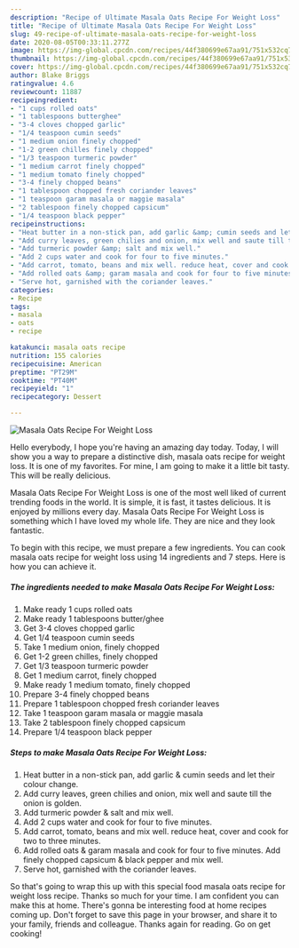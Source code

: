 ```yaml
---
description: "Recipe of Ultimate Masala Oats Recipe For Weight Loss"
title: "Recipe of Ultimate Masala Oats Recipe For Weight Loss"
slug: 49-recipe-of-ultimate-masala-oats-recipe-for-weight-loss
date: 2020-08-05T00:33:11.277Z
image: https://img-global.cpcdn.com/recipes/44f380699e67aa91/751x532cq70/masala-oats-recipe-for-weight-loss-recipe-main-photo.jpg
thumbnail: https://img-global.cpcdn.com/recipes/44f380699e67aa91/751x532cq70/masala-oats-recipe-for-weight-loss-recipe-main-photo.jpg
cover: https://img-global.cpcdn.com/recipes/44f380699e67aa91/751x532cq70/masala-oats-recipe-for-weight-loss-recipe-main-photo.jpg
author: Blake Briggs
ratingvalue: 4.6
reviewcount: 11887
recipeingredient:
- "1 cups rolled oats"
- "1 tablespoons butterghee"
- "3-4 cloves chopped garlic"
- "1/4 teaspoon cumin seeds"
- "1 medium onion finely chopped"
- "1-2 green chilles finely chopped"
- "1/3 teaspoon turmeric powder"
- "1 medium carrot finely chopped"
- "1 medium tomato finely chopped"
- "3-4 finely chopped beans"
- "1 tablespoon chopped fresh coriander leaves"
- "1 teaspoon garam masala or maggie masala"
- "2 tablespoon finely chopped capsicum"
- "1/4 teaspoon black pepper"
recipeinstructions:
- "Heat butter in a non-stick pan, add garlic &amp; cumin seeds and let their colour change."
- "Add curry leaves, green chilies and onion, mix well and saute till the onion is golden."
- "Add turmeric powder &amp; salt and mix well."
- "Add 2 cups water and cook for four to five minutes."
- "Add carrot, tomato, beans and mix well. reduce heat, cover and cook for two to three minutes."
- "Add rolled oats &amp; garam masala and cook for four to five minutes. Add finely chopped capsicum &amp; black pepper and mix well."
- "Serve hot, garnished with the coriander leaves."
categories:
- Recipe
tags:
- masala
- oats
- recipe

katakunci: masala oats recipe 
nutrition: 155 calories
recipecuisine: American
preptime: "PT29M"
cooktime: "PT40M"
recipeyield: "1"
recipecategory: Dessert

---
```



![Masala Oats Recipe For Weight Loss](https://img-global.cpcdn.com/recipes/44f380699e67aa91/751x532cq70/masala-oats-recipe-for-weight-loss-recipe-main-photo.jpg)

Hello everybody, I hope you're having an amazing day today. Today, I will show you a way to prepare a distinctive dish, masala oats recipe for weight loss. It is one of my favorites. For mine, I am going to make it a little bit tasty. This will be really delicious.



Masala Oats Recipe For Weight Loss is one of the most well liked of current trending foods in the world. It is simple, it is fast, it tastes delicious. It is enjoyed by millions every day. Masala Oats Recipe For Weight Loss is something which I have loved my whole life. They are nice and they look fantastic.


To begin with this recipe, we must prepare a few ingredients. You can cook masala oats recipe for weight loss using 14 ingredients and 7 steps. Here is how you can achieve it.

<!--inarticleads1-->

##### The ingredients needed to make Masala Oats Recipe For Weight Loss:

1. Make ready 1 cups rolled oats
1. Make ready 1 tablespoons butter/ghee
1. Get 3-4 cloves chopped garlic
1. Get 1/4 teaspoon cumin seeds
1. Take 1 medium onion, finely chopped
1. Get 1-2 green chilles, finely chopped
1. Get 1/3 teaspoon turmeric powder
1. Get 1 medium carrot, finely chopped
1. Make ready 1 medium tomato, finely chopped
1. Prepare 3-4 finely chopped beans
1. Prepare 1 tablespoon chopped fresh coriander leaves
1. Take 1 teaspoon garam masala or maggie masala
1. Take 2 tablespoon finely chopped capsicum
1. Prepare 1/4 teaspoon black pepper




<!--inarticleads2-->

##### Steps to make Masala Oats Recipe For Weight Loss:

1. Heat butter in a non-stick pan, add garlic &amp; cumin seeds and let their colour change.
1. Add curry leaves, green chilies and onion, mix well and saute till the onion is golden.
1. Add turmeric powder &amp; salt and mix well.
1. Add 2 cups water and cook for four to five minutes.
1. Add carrot, tomato, beans and mix well. reduce heat, cover and cook for two to three minutes.
1. Add rolled oats &amp; garam masala and cook for four to five minutes. Add finely chopped capsicum &amp; black pepper and mix well.
1. Serve hot, garnished with the coriander leaves.




So that's going to wrap this up with this special food masala oats recipe for weight loss recipe. Thanks so much for your time. I am confident you can make this at home. There's gonna be interesting food at home recipes coming up. Don't forget to save this page in your browser, and share it to your family, friends and colleague. Thanks again for reading. Go on get cooking!
